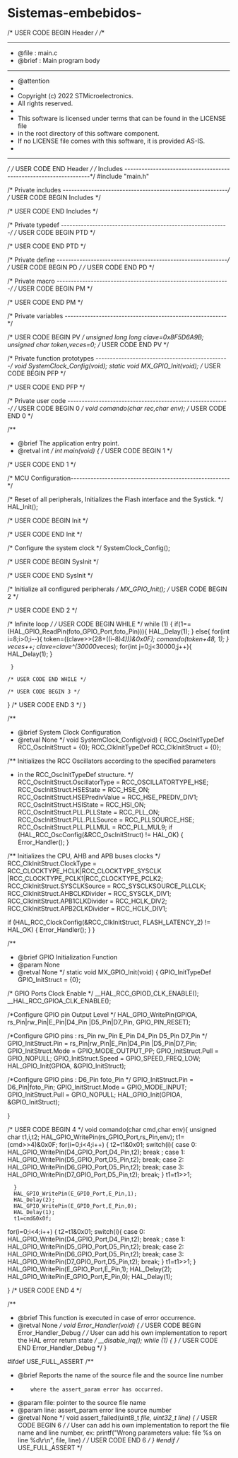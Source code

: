 # Sistemas-embebidos-
/* USER CODE BEGIN Header */
/**
  ******************************************************************************
  * @file           : main.c
  * @brief          : Main program body
  ******************************************************************************
  * @attention
  *
  * Copyright (c) 2022 STMicroelectronics.
  * All rights reserved.
  *
  * This software is licensed under terms that can be found in the LICENSE file
  * in the root directory of this software component.
  * If no LICENSE file comes with this software, it is provided AS-IS.
  *
  ******************************************************************************
  */
/* USER CODE END Header */
/* Includes ------------------------------------------------------------------*/
#include "main.h"

/* Private includes ----------------------------------------------------------*/
/* USER CODE BEGIN Includes */

/* USER CODE END Includes */

/* Private typedef -----------------------------------------------------------*/
/* USER CODE BEGIN PTD */

/* USER CODE END PTD */

/* Private define ------------------------------------------------------------*/
/* USER CODE BEGIN PD */
/* USER CODE END PD */

/* Private macro -------------------------------------------------------------*/
/* USER CODE BEGIN PM */

/* USER CODE END PM */

/* Private variables ---------------------------------------------------------*/

/* USER CODE BEGIN PV */
unsigned long long clave=0x8F5D6A9B;
unsigned char token,veces=0;
/* USER CODE END PV */

/* Private function prototypes -----------------------------------------------*/
void SystemClock_Config(void);
static void MX_GPIO_Init(void);
/* USER CODE BEGIN PFP */

/* USER CODE END PFP */

/* Private user code ---------------------------------------------------------*/
/* USER CODE BEGIN 0 */
void comando(char rec,char env);
/* USER CODE END 0 */

/**
  * @brief  The application entry point.
  * @retval int
  */
int main(void)
{
  /* USER CODE BEGIN 1 */

  /* USER CODE END 1 */

  /* MCU Configuration--------------------------------------------------------*/

  /* Reset of all peripherals, Initializes the Flash interface and the Systick. */
  HAL_Init();

  /* USER CODE BEGIN Init */

  /* USER CODE END Init */

  /* Configure the system clock */
  SystemClock_Config();

  /* USER CODE BEGIN SysInit */

  /* USER CODE END SysInit */

  /* Initialize all configured peripherals */
  MX_GPIO_Init();
  /* USER CODE BEGIN 2 */

  /* USER CODE END 2 */

  /* Infinite loop */
  /* USER CODE BEGIN WHILE */
  while (1)
  {
	 if(1==(HAL_GPIO_ReadPin(foto_GPIO_Port,foto_Pin))){
		 HAL_Delay(1);
	 }
	 else{
		 for(int i=8;i>0;i--){
			 token=((clave>>(28+((i-8)*4)))&0x0F);
			 comando(token+48, 1);
		 }
		 veces++;
		 clave=clave^(30000*veces);
		 for(int j=0;j<30000;j++){
			 HAL_Delay(1);
		 }
		
	 }
	 
    /* USER CODE END WHILE */

    /* USER CODE BEGIN 3 */
  }
  /* USER CODE END 3 */
}

/**
  * @brief System Clock Configuration
  * @retval None
  */
void SystemClock_Config(void)
{
  RCC_OscInitTypeDef RCC_OscInitStruct = {0};
  RCC_ClkInitTypeDef RCC_ClkInitStruct = {0};

  /** Initializes the RCC Oscillators according to the specified parameters
  * in the RCC_OscInitTypeDef structure.
  */
  RCC_OscInitStruct.OscillatorType = RCC_OSCILLATORTYPE_HSE;
  RCC_OscInitStruct.HSEState = RCC_HSE_ON;
  RCC_OscInitStruct.HSEPredivValue = RCC_HSE_PREDIV_DIV1;
  RCC_OscInitStruct.HSIState = RCC_HSI_ON;
  RCC_OscInitStruct.PLL.PLLState = RCC_PLL_ON;
  RCC_OscInitStruct.PLL.PLLSource = RCC_PLLSOURCE_HSE;
  RCC_OscInitStruct.PLL.PLLMUL = RCC_PLL_MUL9;
  if (HAL_RCC_OscConfig(&RCC_OscInitStruct) != HAL_OK)
  {
    Error_Handler();
  }

  /** Initializes the CPU, AHB and APB buses clocks
  */
  RCC_ClkInitStruct.ClockType = RCC_CLOCKTYPE_HCLK|RCC_CLOCKTYPE_SYSCLK
                              |RCC_CLOCKTYPE_PCLK1|RCC_CLOCKTYPE_PCLK2;
  RCC_ClkInitStruct.SYSCLKSource = RCC_SYSCLKSOURCE_PLLCLK;
  RCC_ClkInitStruct.AHBCLKDivider = RCC_SYSCLK_DIV1;
  RCC_ClkInitStruct.APB1CLKDivider = RCC_HCLK_DIV2;
  RCC_ClkInitStruct.APB2CLKDivider = RCC_HCLK_DIV1;

  if (HAL_RCC_ClockConfig(&RCC_ClkInitStruct, FLASH_LATENCY_2) != HAL_OK)
  {
    Error_Handler();
  }
}

/**
  * @brief GPIO Initialization Function
  * @param None
  * @retval None
  */
static void MX_GPIO_Init(void)
{
  GPIO_InitTypeDef GPIO_InitStruct = {0};

  /* GPIO Ports Clock Enable */
  __HAL_RCC_GPIOD_CLK_ENABLE();
  __HAL_RCC_GPIOA_CLK_ENABLE();

  /*Configure GPIO pin Output Level */
  HAL_GPIO_WritePin(GPIOA, rs_Pin|rw_Pin|E_Pin|D4_Pin
                          |D5_Pin|D7_Pin, GPIO_PIN_RESET);

  /*Configure GPIO pins : rs_Pin rw_Pin E_Pin D4_Pin
                           D5_Pin D7_Pin */
  GPIO_InitStruct.Pin = rs_Pin|rw_Pin|E_Pin|D4_Pin
                          |D5_Pin|D7_Pin;
  GPIO_InitStruct.Mode = GPIO_MODE_OUTPUT_PP;
  GPIO_InitStruct.Pull = GPIO_NOPULL;
  GPIO_InitStruct.Speed = GPIO_SPEED_FREQ_LOW;
  HAL_GPIO_Init(GPIOA, &GPIO_InitStruct);

  /*Configure GPIO pins : D6_Pin foto_Pin */
  GPIO_InitStruct.Pin = D6_Pin|foto_Pin;
  GPIO_InitStruct.Mode = GPIO_MODE_INPUT;
  GPIO_InitStruct.Pull = GPIO_NOPULL;
  HAL_GPIO_Init(GPIOA, &GPIO_InitStruct);

}

/* USER CODE BEGIN 4 */
void comando(char cmd,char env){
	unsigned char t1,i,t2;
	HAL_GPIO_WritePin(rs_GPIO_Port,rs_Pin,env);
	t1=(cmd>>4)&0x0F;
	  for(i=0;i<4;i++)
	  {
		t2=t1&0x01;
		switch(i){
		case 0:
		HAL_GPIO_WritePin(D4_GPIO_Port,D4_Pin,t2);
		break ;
		case 1:
		HAL_GPIO_WritePin(D5_GPIO_Port,D5_Pin,t2);
		break;
		case 2:
	    HAL_GPIO_WritePin(D6_GPIO_Port,D5_Pin,t2);
	    break;
		case 3:
		HAL_GPIO_WritePin(D7_GPIO_Port,D5_Pin,t2);
		break;
		}
		t1=t1>>1;

	  }
	  HAL_GPIO_WritePin(E_GPIO_Port,E_Pin,1);
	  HAL_Delay(2);
	  HAL_GPIO_WritePin(E_GPIO_Port,E_Pin,0);
	  HAL_Delay(1);
	  t1=cmd&0x0f;
for(i=0;i<4;i++)
	  {
		t2=t1&0x01;
		switch(i){
		case 0:
		HAL_GPIO_WritePin(D4_GPIO_Port,D4_Pin,t2);
		break ;
		case 1:
		HAL_GPIO_WritePin(D5_GPIO_Port,D5_Pin,t2);
		break;
		case 2:
	    HAL_GPIO_WritePin(D6_GPIO_Port,D5_Pin,t2);
	    break;
		case 3:
		HAL_GPIO_WritePin(D7_GPIO_Port,D5_Pin,t2);
		break;
		}
		t1=t1>>1;
	  }
	  HAL_GPIO_WritePin(E_GPIO_Port,E_Pin,1);
	  HAL_Delay(2);
	  HAL_GPIO_WritePin(E_GPIO_Port,E_Pin,0);
	  HAL_Delay(1);

}
/* USER CODE END 4 */

/**
  * @brief  This function is executed in case of error occurrence.
  * @retval None
  */
void Error_Handler(void)
{
  /* USER CODE BEGIN Error_Handler_Debug */
  /* User can add his own implementation to report the HAL error return state */
  __disable_irq();
  while (1)
  {
  }
  /* USER CODE END Error_Handler_Debug */
}

#ifdef  USE_FULL_ASSERT
/**
  * @brief  Reports the name of the source file and the source line number
  *         where the assert_param error has occurred.
  * @param  file: pointer to the source file name
  * @param  line: assert_param error line source number
  * @retval None
  */
void assert_failed(uint8_t *file, uint32_t line)
{
  /* USER CODE BEGIN 6 */
  /* User can add his own implementation to report the file name and line number,
     ex: printf("Wrong parameters value: file %s on line %d\r\n", file, line) */
  /* USER CODE END 6 */
}
#endif /* USE_FULL_ASSERT */
